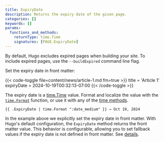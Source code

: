```yaml
---
title: ExpiryDate
description: Returns the expiry date of the given page.
categories: []
keywords: []
params:
  functions_and_methods:
    returnType: time.Time
    signatures: [PAGE.ExpiryDate]
---
```


By default, Hugo excludes expired pages when building your site. To include expired pages, use the `--buildExpired` command line flag.

Set the expiry date in front matter:

{{< code-toggle file=content/news/article-1.md fm=true >}}
title = 'Article 1'
expiryDate = 2024-10-19T00:32:13-07:00
{{< /code-toggle >}}

The expiry date is a [time.Time][] value. Format and localize the value with the [`time.Format`][] function, or use it with any of the [time methods][].

```go-html-template
{{ .ExpiryDate | time.Format ":date_medium" }} → Oct 19, 2024
```

In the example above we explicitly set the expiry date in front matter. With Hugo's default configuration, the `ExpiryDate` method returns the front matter value. This behavior is configurable, allowing you to set fallback values if the expiry date is not defined in front matter. See&nbsp;[details][].

[`time.Format`]: /docs/reference/functions/time/format/
[details]: /docs/reference/configuration/front-matter/#dates
[time methods]: /docs/reference/methods/time/
[time.Time]: https://pkg.go.dev/time#Time
